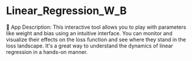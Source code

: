 # Linear_Regression_W_B

🌟 App Description:
This interactive tool allows you to play with parameters like weight and bias using an intuitive interface. You can monitor and visualize their effects on the loss function and see where they stand in the loss landscape. It's a great way to understand the dynamics of linear regression in a hands-on manner.
